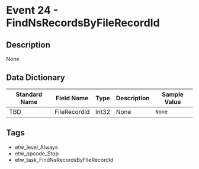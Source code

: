 # Event 24 - FindNsRecordsByFileRecordId

## Description
None

## Data Dictionary
|Standard Name|Field Name|Type|Description|Sample Value|
|---|---|---|---|---|
|TBD|FileRecordId|Int32|None|`None`|

## Tags
* etw_level_Always
* etw_opcode_Stop
* etw_task_FindNsRecordsByFileRecordId